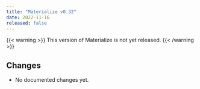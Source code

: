 ```yaml
---
title: "Materialize v0.32"
date: 2022-11-16
released: false
---
```


{{< warning >}}
This version of Materialize is not yet released.
{{< /warning >}}

## Changes

* No documented changes yet.
